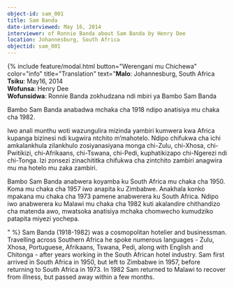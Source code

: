 ```yaml
---
object-id: sam_001
title: Sam Banda 
date-interviewed: May 16, 2014
interviewer: of Ronnie Banda about Sam Banda by Henry Dee
location: Johannesburg, South Africa
objectid: sam_001
---
```

{% include feature/modal.html button="Werengani mu Chichewa" color="info" title="Translation" text="**Malo**: Johannesburg, South Africa<br>
**Tsiku**: May16, 2014<br>
**Wofunsa**: Henry Dee<br>
**Wofunsidwa**: Ronnie Banda zokhudzana ndi mbiri ya Bambo Sam Banda<br>
<p>Bambo Sam Banda anabadwa mchaka cha 1918 ndipo anatisiya mu chaka cha 1982.</p>
<p>Iwo anali munthu woti wazungulira mizinda yambiri kumwera kwa Africa kupanga bizinesi ndi kugwira ntchito m’mahotelo. Ndipo chifukwa cha ichi amkalankhula zilankhulo zosiyanasiyana monga  chi-Zulu, chi-Xhosa, chi-Pwitikizi, chi-Afrikaans, chi-Tswana, chi-Pedi, kuphatikizapo chi-Ngerezi ndi chi-Tonga. Izi zonsezi zinachititka chifukwa cha zintchito zambiri anagwira mu ma hotelo mu zaka zambiri.</p>
<p>Bambo Sam Banda anabwera koyamba ku South Africa mu chaka cha 1950. Koma mu chaka cha 1957 iwo anapita ku Zimbabwe. Anakhala konko mpakana mu chaka cha 1973 pamene anabwerera ku South Africa. Ndipo iwo anabwerera ku Malawi mu chaka cha 1982 kuti akalandire chithandizo cha matenda awo, mwatsoka anatisiya mchaka chomwecho kumudziko patapita miyezi yochepa.</p>" %}
Sam Banda (1918-1982) was a cosmopolitan hotelier and businessman. Travelling across Southern Africa he spoke numerous languages - Zulu, Xhosa, Portuguese, Afrikaans, Tswana, Pedi, along with English and Chitonga - after years working in the South African hotel industry. Sam first arrived in South Africa in 1950, but left to Zimbabwe in 1957, before returning to South Africa in 1973. In 1982 Sam returned to Malawi to recover from illness, but passed away within a few months.